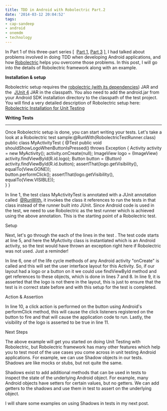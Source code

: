 ```yaml
---
title: TDD in Android with Robolectric Part.2
date: '2014-03-12 20:04:52'
tags:
- cap-sandeep
- android
- onemdm
- technology
---
```


In Part 1 of this three-part series [ 
[Part 1](http://www.multunus.com/blog/2014/02/tdd-using-roboelectric/), 
[Part 3](http://www.multunus.com/blog/2014/03/tdd-android-using-robolectric-part-3/) ], I had talked about problems involved in doing TDD when developing Android applications, and how 
[Robolectric](http://robolectric.org/) helps you overcome those problems. In this post, I will go into the details of Robolectric framework along with an example.


**Installation & setup**

Robolectric setup requires the 
[robolectric (with its dependencies](http://search.maven.org/#search%7Cga%7C1%7Cg%3A%22org.robolectric%22)) JAR and the 
[JUnit 4](http://sourceforge.net/projects/junit/files/junit/) JAR in the classpath. You also need to add the 
android.jar from your Android SDK installation directory to the classpath of the test project. You will find a very detailed description of Robolectric setup here: 
[Robolectric Installation for Unit Testing](https://github.com/thecodepath/android_guides/wiki/Robolectric-Installation-for-Unit-Testing)


**Writing Tests**   
****

Once Robolectric setup is done, you can start writing your tests. Let's take a look at a Robolectric test sample:@RunWith(RobolectricTestRunner.class)
public class MyActivityTest {
  @Test
  public void shouldShowLogoWhenButtonIsPressed() throws Exception {
      Activity activity = new MyActivity();
      activity.onCreate(null);
      ImageView logo = (ImageView) activity.findViewById(R.id.logo);
      Button button = (Button) activity.findViewById(R.id.button);
      assertThat(logo.getVisibility(), equalTo(View.GONE));   
      button.performClick();
      assertThat(logo.getVisibility(), equalTo(View.VISIBLE));      
  }
}


In line 1, the test class MyActivityTest is annotated with a JUnit annotation called 
[@RunWith](http://junit.sourceforge.net/javadoc_40/org/junit/runner/RunWith.html), it invokes the class it references to run the tests in that class instead of the runner built into JUnit. Since Android code is used in the test, we need to use Robolectric as the test runner which is achieved using the above annotation. This is the starting point of a Robolectric test.


Setup


Next, let's go through the each of the lines in the test . The test code starts at line 5, and here the MyActivity class is instantiated which is an Android activity, so the test would have thrown an exception right here if Robolectric was not used. Just a reminder!


In line 6, one of the life cycle methods of any Android activity "onCreate" is called and this will set the user interface layout for this Activity. So, if our layout had a logo or a button on it we could use 
findViewById method and get references to these objects, which is done in lines 7 and 8. In line 9, it is asserted that the logo is not there in the layout, this is just to ensure that the test is in correct state before and with this setup for the test is completed.


Action & Assertion


In line 10, a click action is performed on the button using Android's 
performClick method, this will cause the click listeners registered on the button to fire and that will cause the application code to run. Lastly, the visibility of the logo is asserted to be true in line 11.


Next Steps

The above example will get you started on doing Unit Testing with Robolectric, but Robolectric framework has many other features which help you to test most of the use cases you come across in unit testing Android applications. For example, we can use
Shadow objects in our tests. Shadows are like mocks or stubs, but not quite the same.


Shadows exist to add additional methods that can be used in tests to inspect the state of the underlying Android object. For example, many Android objects have setters for certain values, but no getters. We can add getters to the shadows and use them in test to assert on the underlying object.

I will share some examples on using Shadows in tests in my next post.
